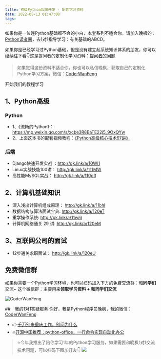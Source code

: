```yaml
---
title: 初级Python后端开发 - 配套学习资料
date: 2022-08-13 01:47:08
tags:
---
```


如果你是一位连Python基础都不会的小白，本套系列不适合你。请加入晚枫的：[Python读者圈](https://www.bilibili.com/video/BV1sd4y1c7T9)，去1对1指导学习：有关基础的ABCD。

如果你是已经学习过Python基础，但是没有建立起系统知识体系的朋友，你可以继续往下看👇这是提问者的定制化学习资料：[提问者的问题](https://mp.weixin.qq.com/s/mZqmri7uLjQmirqUa6pAog)

> 如果觉得这份资料不适合你，你也可以私信晚枫，获取自己的定制化Python学习方案，微信：[CoderWanFeng](http://www.python4office.cn/wechat-qrcode/)

开始我们的教程学习
## 1、Python高级
### Python
- 1、《流畅的Python》：https://mp.weixin.qq.com/s/xcbe3R8EaTE22j5_9OxQYw
- 2、上面这本书的配套视频教程：[《Python高级核心技术97讲》](https://mp.weixin.qq.com/s/Cmk-_vrTo8Y-tDwChhEBLA)
### 后端
- Django快速开发实战 ：http://gk.link/a/10Wl1
- Linux实战技能100讲： http://gk.link/a/111MW
- 高性能MySQL实战： http://gk.link/a/110o3
## 2、计算机基础知识
- 深入浅出计算机组成原理： http://gk.link/a/11bhl
- 数据结构与算法面试宝典: http://gk.link/a/120eT
- 重学操作系统: http://gk.link/a/11wj6
- 计算机网络通关 29 讲: http://gk.link/a/120eM

## 3、互联网公司的面试
- 12步通关求职面试： http://gk.link/a/120eU

## 免费微信群

如果你需要一个Python学习环境，也可以扫码加入下方的免费交流群：和**同学们**交流~
这个微信群：主要用来**领取学习资料 + 和同学们交流**


<!-- more -->

![CoderWanFeng](https://cos.python-office.com/group%2Ffree-group.jpg)


##　我的1对1答疑服务
你好，我是Python程序员晚枫，我的微信：[CoderWanFeng](http://www.python4office.cn/wechat-qrcode/)
- 👉[千万别来重庆工作，别问为什么](https://www.bilibili.com/video/BV1aD4y1N7ai)
- 🔥[开源中国推荐：python-office，一行命令实现自动化办公](https://www.bilibili.com/video/BV1pT4y1k7FH)

> ⭐今年我推出了陪你学习1年的Python学习服务，如果需要和晚枫1对1交流技术问题，可以扫码下图加好友👇
![](https://cos.python-office.com/wechat/1v1.jpg)

